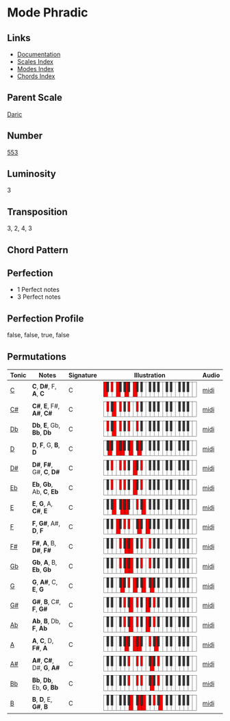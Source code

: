 # Mode Phradic

## Links

- [Documentation](README.md)
- [Scales Index](Scales.md)
- [Modes Index](Modes.md)
- [Chords Index](Chords.md)

## Parent Scale

[Daric](ScaleDaric.md)

## Number

[553](https://ianring.com/musictheory/scales/553)

## Luminosity

3

## Transposition

3, 2, 4, 3

## Chord Pattern



## Perfection

- 1 Perfect notes
- 3 Perfect notes

## Perfection Profile

false, false, true, false

## Permutations

| Tonic | Notes | Signature | Illustration | Audio |
|-------|-------|-----------|--------------|-------|
| [C](ModeCNaturalPhradic.md) | **C**, **D#**, F, **A**, **C** | C | ![CNaturalPhradic](ModeCNaturalPhradic.png) | [midi](https://github.com/edipermadi/music/blob/main/docs/ModeCNaturalPhradic.mid?raw=true) |
| [C#](ModeCSharpPhradic.md) | **C#**, **E**, F#, **A#**, **C#** | C | ![CSharpPhradic](ModeCSharpPhradic.png) | [midi](https://github.com/edipermadi/music/blob/main/docs/ModeCSharpPhradic.mid?raw=true) |
| [Db](ModeDFlatPhradic.md) | **Db**, **E**, Gb, **Bb**, **Db** | C | ![DFlatPhradic](ModeDFlatPhradic.png) | [midi](https://github.com/edipermadi/music/blob/main/docs/ModeDFlatPhradic.mid?raw=true) |
| [D](ModeDNaturalPhradic.md) | **D**, **F**, G, **B**, **D** | C | ![DNaturalPhradic](ModeDNaturalPhradic.png) | [midi](https://github.com/edipermadi/music/blob/main/docs/ModeDNaturalPhradic.mid?raw=true) |
| [D#](ModeDSharpPhradic.md) | **D#**, **F#**, G#, **C**, **D#** | C | ![DSharpPhradic](ModeDSharpPhradic.png) | [midi](https://github.com/edipermadi/music/blob/main/docs/ModeDSharpPhradic.mid?raw=true) |
| [Eb](ModeEFlatPhradic.md) | **Eb**, **Gb**, Ab, **C**, **Eb** | C | ![EFlatPhradic](ModeEFlatPhradic.png) | [midi](https://github.com/edipermadi/music/blob/main/docs/ModeEFlatPhradic.mid?raw=true) |
| [E](ModeENaturalPhradic.md) | **E**, **G**, A, **C#**, **E** | C | ![ENaturalPhradic](ModeENaturalPhradic.png) | [midi](https://github.com/edipermadi/music/blob/main/docs/ModeENaturalPhradic.mid?raw=true) |
| [F](ModeFNaturalPhradic.md) | **F**, **G#**, A#, **D**, **F** | C | ![FNaturalPhradic](ModeFNaturalPhradic.png) | [midi](https://github.com/edipermadi/music/blob/main/docs/ModeFNaturalPhradic.mid?raw=true) |
| [F#](ModeFSharpPhradic.md) | **F#**, **A**, B, **D#**, **F#** | C | ![FSharpPhradic](ModeFSharpPhradic.png) | [midi](https://github.com/edipermadi/music/blob/main/docs/ModeFSharpPhradic.mid?raw=true) |
| [Gb](ModeGFlatPhradic.md) | **Gb**, **A**, B, **Eb**, **Gb** | C | ![GFlatPhradic](ModeGFlatPhradic.png) | [midi](https://github.com/edipermadi/music/blob/main/docs/ModeGFlatPhradic.mid?raw=true) |
| [G](ModeGNaturalPhradic.md) | **G**, **A#**, C, **E**, **G** | C | ![GNaturalPhradic](ModeGNaturalPhradic.png) | [midi](https://github.com/edipermadi/music/blob/main/docs/ModeGNaturalPhradic.mid?raw=true) |
| [G#](ModeGSharpPhradic.md) | **G#**, **B**, C#, **F**, **G#** | C | ![GSharpPhradic](ModeGSharpPhradic.png) | [midi](https://github.com/edipermadi/music/blob/main/docs/ModeGSharpPhradic.mid?raw=true) |
| [Ab](ModeAFlatPhradic.md) | **Ab**, **B**, Db, **F**, **Ab** | C | ![AFlatPhradic](ModeAFlatPhradic.png) | [midi](https://github.com/edipermadi/music/blob/main/docs/ModeAFlatPhradic.mid?raw=true) |
| [A](ModeANaturalPhradic.md) | **A**, **C**, D, **F#**, **A** | C | ![ANaturalPhradic](ModeANaturalPhradic.png) | [midi](https://github.com/edipermadi/music/blob/main/docs/ModeANaturalPhradic.mid?raw=true) |
| [A#](ModeASharpPhradic.md) | **A#**, **C#**, D#, **G**, **A#** | C | ![ASharpPhradic](ModeASharpPhradic.png) | [midi](https://github.com/edipermadi/music/blob/main/docs/ModeASharpPhradic.mid?raw=true) |
| [Bb](ModeBFlatPhradic.md) | **Bb**, **Db**, Eb, **G**, **Bb** | C | ![BFlatPhradic](ModeBFlatPhradic.png) | [midi](https://github.com/edipermadi/music/blob/main/docs/ModeBFlatPhradic.mid?raw=true) |
| [B](ModeBNaturalPhradic.md) | **B**, **D**, E, **G#**, **B** | C | ![BNaturalPhradic](ModeBNaturalPhradic.png) | [midi](https://github.com/edipermadi/music/blob/main/docs/ModeBNaturalPhradic.mid?raw=true) |
